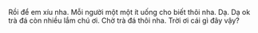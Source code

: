 Rồi để em xíu nha. Mỗi người một một ít uống cho biết thôi nha. Dạ. Dạ ok trà đá còn nhiều lắm chú ơi. Chờ trà đá thôi nha. Trời ơi cái gì đây vậy?